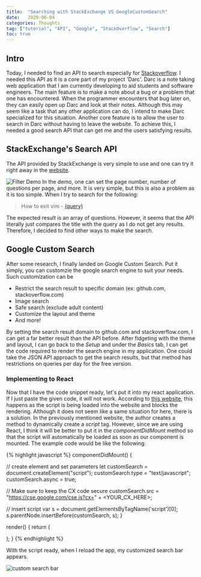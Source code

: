 ```yaml
---
title:  "Searching with StackExchange VS GoogleCustomSearch"
date:   2020-06-04
categories: Thoughts
tag: ["tutorial", "API", "Google", "StackOverflow", "Search"]
toc: true
---
```


## Intro
Today, I needed to find an API to search especially for [Stackoverflow](https://stackoverflow.com/).
I needed this API as it is a core part of my project 'Darc'.
Darc is a note taking web application that I am currently developing to aid students and software engineers.
The main feature is to make a note about a bug or a problem that one has encountered.
When the programmer encounters that bug later on, they can easily open up Darc and look at their notes.
Although this may seem like a task that any other application can do, I intend to make Darc specialized for this situation.
Another core feature is to allow the user to search in Darc without having to leave the website.
To achieve this, I needed a good search API that can get me and the users satisfying results.

## StackExchange's Search API

The API provided by StackExchange is very simple to use and one can try it right away in the [website](https://api.stackexchange.com/docs/search).

![Filter Demo](https://i.imgur.com/5dKkk2m.png)
In the demo, one can set the page number, number of questions per page, and more.
It is very simple, but this is also a problem as it is too simple.
When I try to search for the following:
> How to exit vim - [(query)](https://api.stackexchange.com/2.2/search?order=desc&sort=votes&intitle=how%20to%20exit%20vim&site=stackoverflow)

The expected result is an array of questions.
However, it seems that the API literally just compares the title with the query as I do not get any results.
Therefore, I decided to find other ways to make the search.

## Google Custom Search
After some research, I finally landed on Google Custom Search.
Put it simply, you can customzie the google search engine to suit your needs.
Such customization can be
- Restrict the search result to specific domain (ex: github.com, stackoverflow.com)
- Image search
- Safe search (exclude adult content)
- Customize the layout and theme
- And more!

By setting the search result domain to github.com and stackoverflow.com, I can get a far better result than the API before.
After fidgeting with the theme and layout, I can go back to the *Setup* and under the *Basics* tab, I can get the code required to render the search engine in my application.
One could take the JSON API approach to get the search results, but that method has restrictions on queries per day for the free version.

### Implementing to React
Now that I have the code snippet ready, let's put it into my react application.
If I just paste the given code, it will not work.
According to [this website](https://www.newline.co/fullstack-react/articles/Declaratively_loading_JS_libraries/), this happens as the script is being loaded into the website and blocks the rendering.
Although it does not seem like a same situation for here, there is a solution.
In the previously mentioned website, the author creates a method to dynamically create a *script* tag.
However, since we are using React, I think it will be better to put it in the *componentDidMount* method so that the script will automatically be loaded as soon as our component is mounted.
The example code would be like the following:

{% highlight javascript %}
componentDidMount() {

  // create element and set parameters
  let customSearch = document.createElement("script");
  customSearch.type = "text/javascript";
  customSearch.async = true;

  // Make sure to keep the CX code secure
  customSearch.src = "https://cse.google.com/cse.js?cx=" + <YOUR_CX_HERE>;

  // insert script
  var s = document.getElementsByTagName('script')[0];
  s.parentNode.insertBefore(customSearch, s);
}

render() {
  return (
    <div className="gcse-search"/>
  );
}
{% endhighlight %}

With the script ready, when I reload the app, my customized search bar appears.

![custom search bar](https://imgur.com/2Z6ZImg.png)